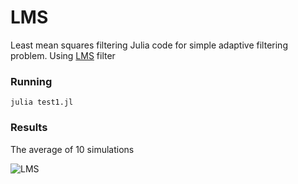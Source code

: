 # LMS
Least mean squares filtering
Julia code for simple adaptive filtering problem. 
Using <a href="https://en.wikipedia.org/wiki/Least_mean_squares_filter">LMS</a> filter

<h3>Running</h3>

``
julia test1.jl
``


<h3>Results</h3>
The average of 10 simulations


![LMS](https://user-images.githubusercontent.com/89382258/166684742-7fc2fb84-b785-42b7-946d-689b55e890ec.png)
